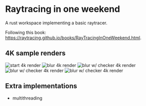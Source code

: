 # Raytracing in one weekend

A rust workspace implementing a basic raytracer. 

Following this book: https://raytracing.github.io/books/RayTracingInOneWeekend.html.

## 4K sample renders

![start 4k render](/renders/render_4k.png)
![blur 4k render](/renders/blur_4k.png)
![blur w/ checker 4k render](/renders/checker_blur_4k.png)
![blur w/ checker 4k render](/renders/two_spheres_checker_4k.png)
![blur w/ checker 4k render](/renders/two_spheres_perlin_4k.png)

## Extra implementations
-   multithreading
